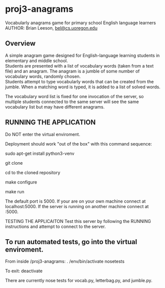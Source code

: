 # proj3-anagrams
Vocabularly anagrams game for primary school English language learners
AUTHOR: Brian Leeson, bel@cs.uoregon.edu

## Overview

A simple anagram game designed for English-language learning students in 
elementary and middle school.  
Students are presented with a list of vocabulary words (taken from a text file) 
and an anagram.  The anagram is a jumble of some number of vocabulary words, randomly chosen.  
Students attempt to type vocabularly words that can be created from the  
jumble.  When a matching word is typed, it is added to a list of solved words. 

The vocabulary word list is fixed for one invocation of the server, so multiple
students connected to the same server will see the same vocabulary list but may 
have different anagrams. 

## RUNNING THE APPLICATION
Do NOT enter the virtual enviroment.

Deployment should work "out of the box" with this command sequence:

sudo apt-get install python3-venv

git clone <gitURL>
 
cd to the cloned repository

make configure

make run

The default port is 5000. If your are on your own machine connect at localhost:5000. 
If the server is running on another machine connect at <OtherMachineIP>:5000.
 
TESTING THE APPLICAITON
Test this server by following the RUNNING instructions and attempt to connect to the server.

## To run automated tests, go into the virtual enviroment. 
From inside /proj3-anagrams:
. /env/bin/activate
nosetests

To exit:
deactivate

There are currently nose tests for vocab.py, letterbag.py, and jumble.py. 
